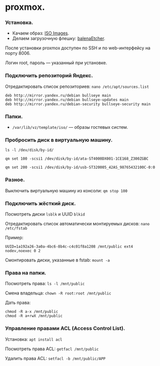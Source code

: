 # proxmox.

### Установка.

* Качаем образ: [ISO Images](https://www.proxmox.com/en/downloads/category/iso-images-pve).
* Делаем загрузочную флешку: [balenaEtcher](https://www.balena.io/etcher/).

После установки proxmox доступен по SSH и по web-интерфейсу на порту 8006.

Логин root, пароль &mdash; указанный при установке.

### Подключить репозиторий Яндекс.

Отредактировать список репозиториев: `nano /etc/apt/sources.list`
```
deb http://mirror.yandex.ru/debian bullseye main
deb http://mirror.yandex.ru/debian bullseye-updates main
deb http://mirror.yandex.ru/debian-security bullseye-security main
```

### Папки.

* `/var/lib/vz/template/iso/` &mdash; образы гостевых систем.

### Пробросить диск в виртуальную машину.

`ls -l /dev/disk/by-id/`

`qm set 100 -scsi1 /dev/disk/by-id/ata-ST4000DX001-1CE168_Z300ZGBC`

`qm set 200 -scsi1 /dev/disk/by-id/usb-ST320005_42AS_98765432100C-0:0`

### Разное.

Выключить виртуальную машину из консоли: `qm stop 100`

### Подключить жёсткий диск.

Посмотреть диски `lsblk` и UUID `blkid`

Отредактировать список автоматически монтируемых дисков: `nano /etc/fstab`

Пример:
```
UUID=1a192a26-3a0a-4bc6-8b4c-c4c01f8a1208 /mnt/public ext4 nodev,noexec 0 2
```

Смонтировать диски, указанные в fstab: `mount -a`

### Права на папки.

Посмотреть права: `ls -l /mnt/public`

Смена владельца: `chown -R root:root /mnt/public`

Дать права:
```
chmod -R a-x /mnt/public
chmod -R a+rwX /mnt/public
```

### Управление правами ACL (Access Control List).

Установка: `apt install acl`

Посмотреть права ACL: `getfacl /mnt/public`

Удалить права ACL: `setfacl -b /mnt/public/APP`
